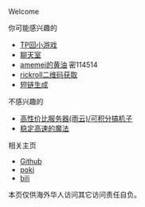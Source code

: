 Welcome

你可能感兴趣的
*   [TP回小游戏](https://xingye.me/game/new/index.php)
*   [聊天室](https://amemei-lists-chat-room.hf.space/room/@xingye)
*   [amemei的黄油](https://5e.fit/amemei) 密114514
*   [rickroll二维码获取](https://arcxingye.github.io/rr/qrcode3)
*   [短链生成](https://5e.fit/)

不感兴趣的
*   [高性价比服务器(雨云)/可积分搞机子](https://www.rainyun.com/优惠码_)
*   [稳定高速的魔法](https://sttlink.com/auth/register?code=KbzI)

相关主页
*   [Github](https://github.com/)
*   [poki](https://poki.cn/)
*   [bili](https://www.bilibili.cn/)

本页仅供海外华人访问其它访问责任自负。

<script async src="https://www.googletagmanager.com/gtag/js?id=UA-190316399-3"></script>
<script>
  window.dataLayer = window.dataLayer || [];
  function gtag(){dataLayer.push(arguments);}
  gtag('js', new Date());
  gtag('config', 'UA-190316399-3');
</script>
